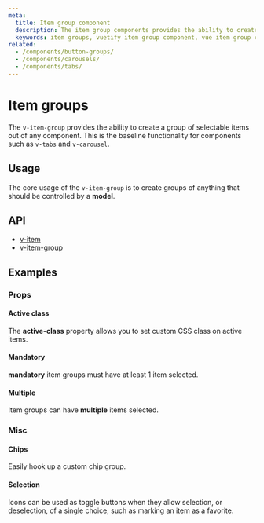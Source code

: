 ```yaml
---
meta:
  title: Item group component
  description: The item group components provides the ability to create a group of selectable items out of any component.
  keywords: item groups, vuetify item group component, vue item group component
related:
  - /components/button-groups/
  - /components/carousels/
  - /components/tabs/
---
```


# Item groups

The `v-item-group` provides the ability to create a group of selectable items out of any component. This is the baseline functionality for components such as `v-tabs` and `v-carousel`.

## Usage

The core usage of the `v-item-group` is to create groups of anything that should be controlled by a **model**.

<example file="v-item-group/usage" />

## API

- [v-item](/api/v-item)
- [v-item-group](/api/v-item-group)

<!-- ## Sub-components

### v-item

v-item description -->

## Examples

### Props

#### Active class

The **active-class** property allows you to set custom CSS class on active items.

<example file="v-item-group/prop-active-class" />

#### Mandatory

**mandatory** item groups must have at least 1 item selected.

<example file="v-item-group/prop-mandatory" />

#### Multiple

Item groups can have **multiple** items selected.

<example file="v-item-group/prop-multiple" />

### Misc

#### Chips

Easily hook up a custom chip group.

<example file="v-item-group/misc-chips" />

#### Selection

Icons can be used as toggle buttons when they allow selection, or deselection, of a single choice, such as marking an item as a favorite.

<example file="v-item-group/misc-selection" />

<backmatter />
